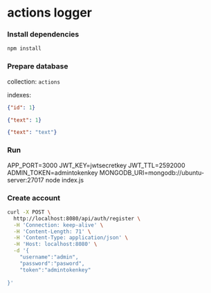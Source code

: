 # actions logger

### Install dependencies
```bash
npm install
```

### Prepare database
collection: `actions`

indexes:
```json
{"id": 1}
```

```json
{"text": 1}
```

```json
{"text": "text"}
```

### Run
APP_PORT=3000 JWT_KEY=jwtsecretkey JWT_TTL=2592000 ADMIN_TOKEN=admintokenkey MONGODB_URI=mongodb://ubuntu-server:27017 node index.js

### Create account
```bash
curl -X POST \
  http://localhost:8080/api/auth/register \
  -H 'Connection: keep-alive' \
  -H 'Content-Length: 71' \
  -H 'Content-Type: application/json' \
  -H 'Host: localhost:8080' \
  -d '{
	"username":"admin",
	"password":"pasword",
	"token":"admintokenkey"
	
}'
```
